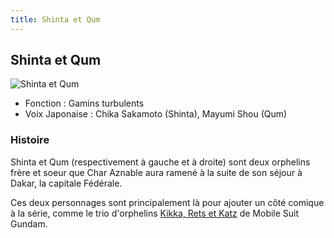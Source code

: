 ```yaml
---
title: Shinta et Qum
---
```


Shinta et Qum
-------------


![Shinta et Qum](/images/stories/saga/zetagundam/persos/shinta-et-qum.png)


* Fonction : Gamins turbulents
* Voix Japonaise : Chika Sakamoto (Shinta), Mayumi Shou (Qum)


### Histoire


Shinta et Qum (respectivement à gauche et à droite) sont deux orphelins frère et soeur que Char Aznable aura ramené à la suite de son séjour à Dakar, la capitale Fédérale.


Ces deux personnages sont principalement là pour ajouter un côté comique à la série, comme le trio d'orphelins [Kikka, Rets et Katz](uc/mobile-suit-gundam/kikka-rets-et-kats.html) de Mobile Suit Gundam. 


